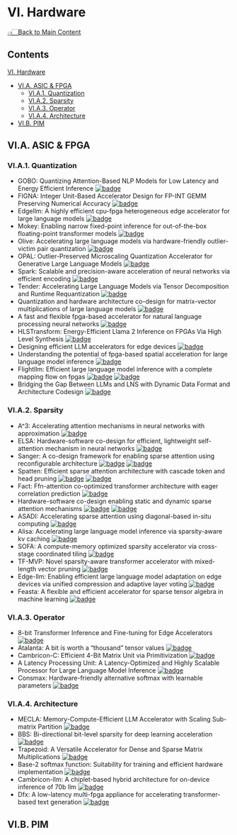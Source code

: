 # VI. Hardware

<p align="left">
<a href="../README.md#table-of-contents">👈🏻Back to Main Content</a>
</p>

## Contents

[VI. Hardware](VI-hardware.md)
- [VI.A. ASIC & FPGA](VI-hardware.md#via-asic-&-fpga)
  - [VI.A.1. Quantization](VI-hardware.md#via1-quantization)
  - [VI.A.2. Sparsity](VI-hardware.md#via2-sparsity)
  - [VI.A.3. Operator](VI-hardware.md#via3-operator)
  - [VI.A.4. Architecture](VI-hardware.md#via4-architecture)
- [VI.B. PIM]()

## VI.A. ASIC & FPGA

### VI.A.1. Quantization
- GOBO: Quantizing Attention-Based NLP Models for Low Latency and Energy Efficient Inference <a href="https://microarch.org/micro53/papers/738300a811.pdf" target="_blank"> <img src="https://img.shields.io/badge/MICRO-2020-b31b1b" alt="badge"/></a>
- FIGNA: Integer Unit-Based Accelerator Design for FP-INT GEMM Preserving Numerical Accuracy <a href="https://ieeexplore.ieee.org/document/10476470" target="_blank"> <img src="https://img.shields.io/badge/HPCA-2024-b31b1b" alt="badge"/></a>
- Edgellm: A highly efficient cpu-fpga heterogeneous edge accelerator for large language models <a href="https://arxiv.org/abs/2407.21325" target="_blank"> <img src="https://img.shields.io/badge/arxiv-24.07-b31b1b" alt="badge"/></a>
- Mokey: Enabling narrow fixed-point inference for out-of-the-box floating-point transformer models <a href="https://dl.acm.org/doi/10.1145/3470496.3527438" target="_blank"> <img src="https://img.shields.io/badge/ISCA-2022-b31b1b" alt="badge"/></a>
- Olive: Accelerating large language models via hardware-friendly outlier-victim pair quantization <a href="https://dl.acm.org/doi/abs/10.1145/3579371.3589038" target="_blank"> <img src="https://img.shields.io/badge/ISCA-2023-b31b1b" alt="badge"/></a>
- OPAL: Outlier-Preserved Microscaling Quantization Accelerator for Generative Large Language Models <a href="https://arxiv.org/abs/2409.05902" target="_blank"> <img src="https://img.shields.io/badge/DAC-2024-b31b1b" alt="badge"/></a>
- Spark: Scalable and precision-aware acceleration of neural networks via efficient encoding <a href="https://ieeexplore.ieee.org/document/10476472" target="_blank"> <img src="https://img.shields.io/badge/HPCA-2024-b31b1b" alt="badge"/></a>
- Tender: Accelerating Large Language Models via Tensor Decomposition and Runtime Requantization <a href="https://ieeexplore.ieee.org/document/10609625" target="_blank"> <img src="https://img.shields.io/badge/ISCA-2024-b31b1b" alt="badge"/></a>
- Quantization and hardware architecture co-design for matrix-vector multiplications of large language models <a href="https://ieeexplore.ieee.org/abstract/document/10400181" target="_blank"> <img src="https://img.shields.io/badge/TCSI-2024-b31b1b" alt="badge"/></a>
- A fast and flexible fpga-based accelerator for natural language processing neural networks <a href="https://dl.acm.org/doi/10.1145/3564606" target="_blank"> <img src="https://img.shields.io/badge/TACO-2023-b31b1b" alt="badge"/></a>
- HLSTransform: Energy-Efficient Llama 2 Inference on FPGAs Via High Level Synthesis <a href="https://arxiv.org/abs/2405.00738" target="_blank"> <img src="https://img.shields.io/badge/arxiv-24.05-b31b1b" alt="badge"/></a>
- Designing efficient LLM accelerators for edge devices <a href="https://arxiv.org/abs/2408.00462" target="_blank"> <img src="https://img.shields.io/badge/arxiv-24.08-b31b1b" alt="badge"/></a>
- Understanding the potential of fpga-based spatial acceleration for large language model inference <a href="https://dl.acm.org/doi/10.1145/3656177" target="_blank"> <img src="https://img.shields.io/badge/TRETS-2024-b31b1b" alt="badge"/></a>
- Flightllm: Efficient large language model inference with a complete mapping flow on fpgas <a href="https://dl.acm.org/doi/10.1145/3626202.3637562" target="_blank"> <img src="https://img.shields.io/badge/FPGA-2024-b31b1b" alt="badge"/></a> <a href="https://github.com/FlightLLM/flightllm_test_demo" target="_blank"> <img src="https://img.shields.io/badge/github-6BACF8" alt="badge"/></a>
- Bridging the Gap Between LLMs and LNS with Dynamic Data Format and Architecture Codesign <a href="https://ieeexplore.ieee.org/document/10764686" target="_blank"> <img src="https://img.shields.io/badge/MICRO-2024-b31b1b" alt="badge"/></a>

### VI.A.2. Sparsity
- A^3: Accelerating attention mechanisms in neural networks with approximation <a href="https://ieeexplore.ieee.org/document/9065498" target="_blank"> <img src="https://img.shields.io/badge/HPCA-2020-b31b1b" alt="badge"/></a>
- ELSA: Hardware-software co-design for efficient, lightweight self-attention mechanism in neural networks <a href="https://ieeexplore.ieee.org/document/9499860" target="_blank"> <img src="https://img.shields.io/badge/ISCA-2021-b31b1b" alt="badge"/></a>
- Sanger: A co-design framework for enabling sparse attention using reconfigurable architecture <a href="https://dl.acm.org/doi/fullHtml/10.1145/3466752.3480125" target="_blank"> <img src="https://img.shields.io/badge/MICRO-2021-b31b1b" alt="badge"/></a> <a href="https://github.com/hatsu3/Sanger" target="_blank"> <img src="https://img.shields.io/badge/github-6BACF8" alt="badge"/></a>
- Spatten: Efficient sparse attention architecture with cascade token and head pruning <a href="https://ieeexplore.ieee.org/abstract/document/9407232" target="_blank"> <img src="https://img.shields.io/badge/HPCA-2021-b31b1b" alt="badge"/></a> <a href="https://github.com/mit-han-lab/spatten" target="_blank"> <img src="https://img.shields.io/badge/git-mit-6BACF8" alt="badge"/></a>
- Fact: Ffn-attention co-optimized transformer architecture with eager correlation prediction <a href="https://dl.acm.org/doi/epdf/10.1145/3579371.3589057" target="_blank"> <img src="https://img.shields.io/badge/ISCA-2023-b31b1b" alt="badge"/></a>
- Hardware-software co-design enabling static and dynamic sparse attention mechanisms <a href="https://ieeexplore.ieee.org/document/10460307" target="_blank"> <img src="https://img.shields.io/badge/TCAD-2024-b31b1b" alt="badge"/></a> <a href="https://github.com/sjtu-zhao-lab/SALO" target="_blank"> <img src="https://img.shields.io/badge/github-6BACF8" alt="badge"/></a>
- ASADI: Accelerating sparse attention using diagonal-based in-situ computing <a href="https://ieeexplore.ieee.org/abstract/document/10476432" target="_blank"> <img src="https://img.shields.io/badge/HPCA-2024-b31b1b" alt="badge"/></a>
- Alisa: Accelerating large language model inference via sparsity-aware kv caching <a href="https://ieeexplore.ieee.org/document/10609626" target="_blank"> <img src="https://img.shields.io/badge/ISCA-2024-b31b1b" alt="badge"/></a>
- SOFA: A compute-memory optimized sparsity accelerator via cross-stage coordinated tiling <a href="https://ieeexplore.ieee.org/document/10764509" target="_blank"> <img src="https://img.shields.io/badge/MICRO-2024-b31b1b" alt="badge"/></a>
- TF-MVP: Novel sparsity-aware transformer accelerator with mixed-length vector pruning <a href="https://ieeexplore.ieee.org/document/10247799" target="_blank"> <img src="https://img.shields.io/badge/DAC-2023-b31b1b" alt="badge"/></a>
- Edge-llm: Enabling efficient large language model adaptation on edge devices via unified compression and adaptive layer voting <a href="https://dl.acm.org/doi/10.1145/3649329.3658473" target="_blank"> <img src="https://img.shields.io/badge/DAC-2024-b31b1b" alt="badge"/></a>
- Feasta: A flexible and efficient accelerator for sparse tensor algebra in machine learning <a href="https://dl.acm.org/doi/10.1145/3620666.3651336" target="_blank"> <img src="https://img.shields.io/badge/ASPLOS-2024-b31b1b" alt="badge"/></a>

### VI.A.3. Operator
- 8-bit Transformer Inference and Fine-tuning for Edge Accelerators <a href="https://dl.acm.org/doi/10.1145/3620666.3651368" target="_blank"> <img src="https://img.shields.io/badge/ASPLOS-2024-b31b1b" alt="badge"/></a>
- Atalanta: A bit is worth a “thousand” tensor values <a href="https://dl.acm.org/doi/10.1145/3620665.3640356" target="_blank"> <img src="https://img.shields.io/badge/ASPLOS-2024-b31b1b" alt="badge"/></a>
- Cambricon-C: Efficient 4-Bit Matrix Unit via Primitivization <a href="https://ieeexplore.ieee.org/document/10764444" target="_blank"> <img src="https://img.shields.io/badge/MICRO-2024-b31b1b" alt="badge"/></a>
- A Latency Processing Unit: A Latency-Optimized and Highly Scalable Processor for Large Language Model Inference <a href="https://ieeexplore.ieee.org/abstract/document/10591630" target="_blank"> <img src="https://img.shields.io/badge/MM-2024-b31b1b" alt="badge"/></a>
- Consmax: Hardware-friendly alternative softmax with learnable parameters <a href="https://dl.acm.org/doi/abs/10.1145/3676536.3676766" target="_blank"> <img src="https://img.shields.io/badge/ICCAD-2024-b31b1b" alt="badge"/></a>

### VI.A.4. Architecture
- MECLA: Memory-Compute-Efficient LLM Accelerator with Scaling Sub-matrix Partition <a href="https://ieeexplore.ieee.org/document/10609710" target="_blank"> <img src="https://img.shields.io/badge/ISCA-2024-b31b1b" alt="badge"/></a>
- BBS: Bi-directional bit-level sparsity for deep learning acceleration <a href="https://ieeexplore.ieee.org/document/10764496" target="_blank"> <img src="https://img.shields.io/badge/MICRO-2024-b31b1b" alt="badge"/></a>
- Trapezoid: A Versatile Accelerator for Dense and Sparse Matrix Multiplications <a href="https://ieeexplore.ieee.org/document/10609623" target="_blank"> <img src="https://img.shields.io/badge/ISCA-2024-b31b1b" alt="badge"/></a>
- Base-2 softmax function: Suitability for training and efficient hardware implementation <a href="https://ieeexplore.ieee.org/document/9851522" target="_blank"> <img src="https://img.shields.io/badge/TCSI-2022-b31b1b" alt="badge"/></a>
- Cambricon-llm: A chiplet-based hybrid architecture for on-device inference of 70b llm <a href="https://ieeexplore.ieee.org/document/10764574" target="_blank"> <img src="https://img.shields.io/badge/MICRO-2024-b31b1b" alt="badge"/></a>
- Dfx: A low-latency multi-fpga appliance for accelerating transformer-based text generation <a href="https://dl.acm.org/doi/10.1109/MICRO56248.2022.00051" target="_blank"> <img src="https://img.shields.io/badge/MICRO-2022-b31b1b" alt="badge"/></a>

## VI.B. PIM
